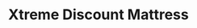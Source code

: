 ---
title: "Xtreme Discount Mattress"
url: /buffalo/xtreme-discount-mattress-delaware-avenue/
shop: Betten
---